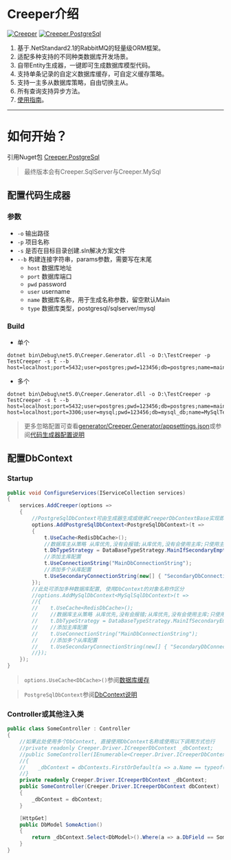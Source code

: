 
# Creeper介绍
[![Creeper](https://img.shields.io/nuget/v/Creeper.svg?label=Creeper&logo=nuget)](https://www.nuget.org/packages/Creeper)
[![Creeper.PostgreSql](https://img.shields.io/nuget/v/Creeper.PostgreSql.svg?label=Creeper.PostgreSql&logo=nuget)](https://www.fuget.org/packages/Creeper.PostgreSql)

1. 基于.NetStandard2.1的RabbitMQ的轻量级ORM框架。
2. 适配多种支持的不同种类数据库开发场景。
3. 自带Entity生成器，一键即可生成数据库模型代码。
4. 支持单条记录的自定义数据库缓存，可自定义缓存策略。
5. 支持一主多从数据库策略，自由切换主从。
6. 所有查询支持异步方法。
7. [使用指南](./docs/README.md)。
---

# 如何开始？

引用Nuget包 [Creeper.PostgreSql](https://www.nuget.org/packages/Creeper.PostgreSql/)
> 最终版本会有Creeper.SqlServer与Creeper.MySql

## 配置代码生成器
### 参数

- ``-o`` 输出路径
- ``-p`` 项目名称
- ``-s`` 是否在目标目录创建.sln解决方案文件
- ``--b`` 构建连接字符串，params参数，需要写在末尾
  - ``host`` 数据库地址
  - ``port`` 数据库端口
  - ``pwd`` password
  - ``user`` username
  - ``name`` 数据库名称，用于生成名称参数，留空默认Main
  - ``type`` 数据库类型，postgresql/sqlserver/mysql
### Build
- 单个
``` 
dotnet bin\Debug\net5.0\Creeper.Generator.dll -o D:\TestCreeper -p TestCreeper -s t --b host=localhost;port=5432;user=postgres;pwd=123456;db=postgres;name=main;type=postgresql
```
- 多个
```
dotnet bin\Debug\net5.0\Creeper.Generator.dll -o D:\TestCreeper -p TestCreeper -s t --b host=localhost;port=5432;user=postgres;pwd=123456;db=postgres;name=main;type=postgresql host=localhost;port=3306;user=mysql;pwd=123456;db=mysql_db;name=MySqlTest;type=mysql
```
> 更多忽略配置可查看[generator/Creeper.Generator/appsettings.json](/generator/Creeper.Generator/appsettings.json)或参阅[代码生成器配置说明](./docs/CodeMakerDiscription.md)
## 配置DbContext

### Startup
``` C#
public void ConfigureServices(IServiceCollection services)
{
    services.AddCreeper(options =>
    {
        //PostgreSqlDbContext可由生成器生成或继承CreeperDbContextBase实现即可
        options.AddPostgreSqlDbContext<PostgreSqlDbContext>(t =>
        {
            t.UseCache<RedisDbCache>();
            //数据库主从策略 从库优先,没有会报错;从库优先,没有会使用主库;只使用主库
            t.DbTypeStrategy = DataBaseTypeStrategy.MainIfSecondaryEmpty;
            //添加主库配置
            t.UseConnectionString("MainDbConnectionString");
            //添加多个从库配置
            t.UseSecondaryConnectionString(new[] { "SecondaryDbConnectionStrings" });
        });
        //此处可添加多种数据库配置, 使用DbContext的对象名称作区分
        //options.AddMySqlDbContext<MySqlSqlDbContext>(t =>
        //{
        //    t.UseCache<RedisDbCache>();
        //    //数据库主从策略 从库优先,没有会报错;从库优先,没有会使用主库;只使用主库
        //    t.DbTypeStrategy = DataBaseTypeStrategy.MainIfSecondaryEmpty;
        //    //添加主库配置
        //    t.UseConnectionString("MainDbConnectionString");
        //    //添加多个从库配置
        //    t.UseSecondaryConnectionString(new[] { "SecondaryDbConnectionStrings" });
        //});
    });
}
```
> ``options.UseCache<DbCache>()``参阅[数据库缓存](./DbCache.md)

> ``PostgreSqlDbContext``参阅[DbContext说明](./docs/DbContext.md)
### Controller或其他注入类
``` C#
public class SomeController : Controller
{
    //如果此处使用多个DbContext, 直接使用DbContext名称或使用以下调用方式也行
    //private readonly Creeper.Driver.ICreeperDbContext _dbContext;
    //public SomeController(IEnumerable<Creeper.Driver.ICreeperDbContext> dbContexts)
    //{
    //    _dbContext = dbContexts.FirstOrDefault(a => a.Name == typeof(PostgreSqlDbContext).FullName);
    //}
    private readonly Creeper.Driver.ICreeperDbContext _dbContext;
    public SomeController(Creeper.Driver.ICreeperDbContext dbContext)
    {
        _dbContext = dbContext;
    }

    [HttpGet]
    public DbModel SomeAction()
    {
        return _dbContext.Select<DbModel>().Where(a => a.DbField == SomeValue).ToOne();
    }
}
```

